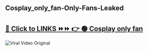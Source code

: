 
 ## Cosplay_only_fan-Only-Fans-Leaked

# <h2><a href="https://clipsfans.com/Cosplay_only_fan&ref=git">🔗 Click to LINKS ⏩⏩ 👉 🟢 Cosplay only fan </a></h2>

<a href="https://clipsfans.com/Cosplay_only_fan&ref=git" rel="nofollow" data-target="animated-image.originalLink"><img src="https://i.ibb.co.com/xMMVF88/686577567.gif" alt="Viral Video Original" style="max-width: 100%; display: inline-block;" data-target="animated-image.originalImage"></a>
